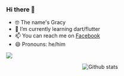 ### Hi there 👋
- 🤓 The name's Gracy
- 🌱 I’m currently learning dart/flutter
- 📫 You can reach me on [Facebook](https://www.facebook.com/botramanagna.gracy)
- 😄 Pronouns: he/him

![](https://komarev.com/ghpvc/?username=tbgracy)
<p align='center'>
  <img src='https://github-readme-streak-stats.herokuapp.com?user=tbgracy' alt='Github stats'>
</p>
<!--
**tbgracy/tbgracy** is a ✨ _special_ ✨ repository because its `README.md` (this file) appears on your GitHub profile.

Here are some ideas to get you started:

- 🔭 I’m currently working on ...

- 👯 I’m looking to collaborate on ...
- 🤔 I’m looking for help with ...
- 💬 Ask me about anything

- ⚡ Fun fact: ...
-->
